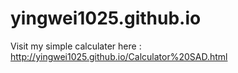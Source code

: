 # yingwei1025.github.io

Visit my simple calculater here :
http://yingwei1025.github.io/Calculator%20SAD.html
